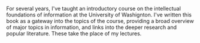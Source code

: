 For several years, I've taught an introductory course on the intellectual foundations of information at the University of Washignton. I've written this book as a gateway into the topics of the course, providing a broad overview of major topics in information, and links into the deeper research and popular literature. These take the place of my lectures.